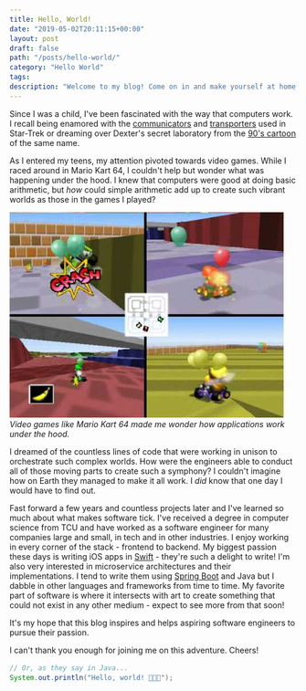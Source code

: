 ```yaml
---
title: Hello, World!
date: "2019-05-02T20:11:15+00:00"
layout: post
draft: false
path: "/posts/hello-world/"
category: "Hello World"
tags:
description: "Welcome to my blog! Come on in and make yourself at home."
---
```


Since I was a child, I've been fascinated with the way that computers work. I recall being enamored with the [communicators](https://en.wikipedia.org/wiki/Communicator_(Star_Trek)) and [transporters](https://en.wikipedia.org/wiki/Transporter_(Star_Trek)) used in Star-Trek or dreaming over Dexter's secret laboratory from the [90's cartoon](https://en.wikipedia.org/wiki/Dexter%27s_Laboratory) of the same name.

As I entered my teens, my attention pivoted towards video games. While I raced around in Mario Kart 64, I couldn't help but wonder what was happening under the hood. I knew that computers were good at doing basic arithmetic, but *how* could simple arithmetic add up to create such vibrant worlds as those in the games I played?

![Mario Kart 64](./mk64.jpg)
*Video games like Mario Kart 64 made me wonder how applications work under the hood.*

I dreamed of the countless lines of code that were working in unison to orchestrate such complex worlds. How were the engineers able to conduct all of those moving parts to create such a symphony? I couldn't imagine how on Earth they managed to make it all work. I *did* know that one day I would have to find out.

Fast forward a few years and countless projects later and I've learned so much about what makes software tick. I've received a degree in computer science from TCU and have worked as a software engineer for many companies large and small, in tech and in other industries. I enjoy working in every corner of the stack - frontend to backend. My biggest passion these days is  writing iOS apps in [Swift](https://developer.apple.com/swift/) - they're such a delight to write! I'm also very interested in microservice architectures and their implementations. I tend to write them using [Spring Boot](https://spring.io/projects/spring-boot) and Java but I dabble in other languages and frameworks from time to time. My favorite part of software is where it intersects with art to create something that could not exist in any other medium - expect to see more from that soon!

It's my hope that this blog inspires and helps aspiring software engineers to pursue their passion.

I can't thank you enough for joining me on this adventure. Cheers! 

```java
// Or, as they say in Java...
System.out.println("Hello, world! 🎉🍾🎊");
```
